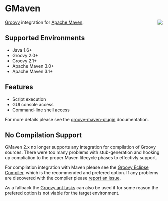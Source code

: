 <!--

    Copyright (c) 2006-present the original author or authors.

    Licensed under the Apache License, Version 2.0 (the "License");
    you may not use this file except in compliance with the License.
    You may obtain a copy of the License at

      http://www.apache.org/licenses/LICENSE-2.0

    Unless required by applicable law or agreed to in writing, software
    distributed under the License is distributed on an "AS IS" BASIS,
    WITHOUT WARRANTIES OR CONDITIONS OF ANY KIND, either express or implied.
    See the License for the specific language governing permissions and
    limitations under the License.

-->
# GMaven

<img src="https://groovy.github.io/gmaven/images/gmaven.png" style="float: right;"/>

[Groovy](http://groovy.codehaus.org) integration for [Apache Maven](http://maven.apache.org).

## Supported Environments

* Java 1.6+
* Groovy 2.0+
* Groovy 2.1+
* Apache Maven 3.0+
* Apache Maven 3.1+

## Features

* Script execution
* GUI console access
* Command-line shell access

For more details please see the [groovy-maven-plugin](groovy-maven-plugin/index.html) documentation.

## No Compilation Support

GMaven 2.x no longer supports any integration for compilation of Groovy sources.  There were too many problems with
stub-generation and hooking up compliation to the proper Maven lifecycle phases to effectivly support.

For compliation integration with Maven please see the
[Groovy Eclipse Compiler](https://github.com/groovy/groovy-eclipse/wiki/Groovy-Eclipse-Maven-plugin),
which is the recommended and prefered option.  If any problems are discovered with the compiler please
[report an issue](https://github.com/groovy/groovy-eclipse/issues?q=is%3Aissue+is%3Aopen+sort%3Aupdated-desc).

As a fallback the [Groovy ant tasks](http://groovy.codehaus.org/Compiling+With+Maven2) can also be used
if for some reason the prefered option is not viable for the target environment.
